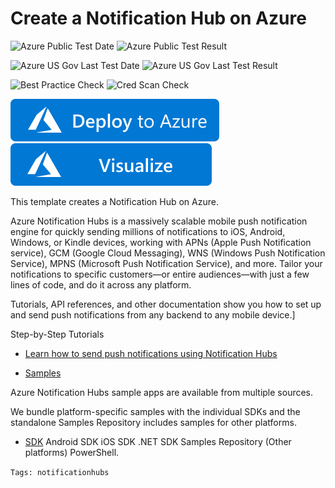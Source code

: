 # Create a Notification Hub on Azure

![Azure Public Test Date](https://azurequickstartsservice.blob.core.windows.net/badges/101-notification-hub/PublicLastTestDate.svg)
![Azure Public Test Result](https://azurequickstartsservice.blob.core.windows.net/badges/101-notification-hub/PublicDeployment.svg)

![Azure US Gov Last Test Date](https://azurequickstartsservice.blob.core.windows.net/badges/101-notification-hub/FairfaxLastTestDate.svg)
![Azure US Gov Last Test Result](https://azurequickstartsservice.blob.core.windows.net/badges/101-notification-hub/FairfaxDeployment.svg)

![Best Practice Check](https://azurequickstartsservice.blob.core.windows.net/badges/101-notification-hub/BestPracticeResult.svg)
![Cred Scan Check](https://azurequickstartsservice.blob.core.windows.net/badges/101-notification-hub/CredScanResult.svg)

[![Deploy To Azure](https://raw.githubusercontent.com/Azure/azure-quickstart-templates/master/1-CONTRIBUTION-GUIDE/images/deploytoazure.svg?sanitize=true)](https://portal.azure.com/#create/Microsoft.Template/uri/https%3A%2F%2Fraw.githubusercontent.com%2FAzure%2Fazure-quickstart-templates%2Fmaster%2F101-notification-hub%2Fazuredeploy.json)
[![Visualize](https://raw.githubusercontent.com/Azure/azure-quickstart-templates/master/1-CONTRIBUTION-GUIDE/images/visualizebutton.svg?sanitize=true)](http://armviz.io/#/?load=https%3A%2F%2Fraw.githubusercontent.com%2FAzure%2Fazure-quickstart-templates%2Fmaster%2F101-notification-hub%2Fazuredeploy.json)

This template creates a Notification Hub on Azure.

Azure Notification Hubs is a massively scalable mobile push notification engine
for quickly sending millions of notifications to iOS, Android, Windows, or
Kindle devices, working with APNs (Apple Push Notification service), GCM (Google
Cloud Messaging), WNS (Windows Push Notification Service), MPNS (Microsoft Push
Notification Service), and more. Tailor your notifications to specific
customers—or entire audiences—with just a few lines of code, and do it across
any platform.

Tutorials, API references, and other documentation show you how to set up and
send push notifications from any backend to any mobile device.]

Step-by-Step Tutorials

- [Learn how to send push notifications using Notification Hubs](https://docs.microsoft.com/en-us/azure/notification-hubs/)

- [Samples](https://docs.microsoft.com/en-us/azure/notification-hubs/)

Azure Notification Hubs sample apps are available from multiple sources.

We bundle platform-specific samples with the individual SDKs and the standalone
Samples Repository includes samples for other platforms.

- [SDK](https://docs.microsoft.com/en-us/azure/notification-hubs/) Android SDK
  iOS SDK .NET SDK Samples Repository (Other platforms) PowerShell.

`Tags: notificationhubs`

